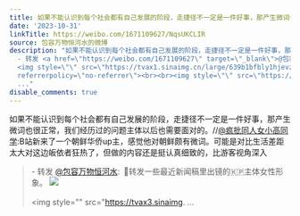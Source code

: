 ```yaml
---
title: 如果不能认识到每个社会都有自己发展的阶段，走捷径不一定是一件好事，那产生微词也很正常，我们经历过的问题主体以后也需要面对的。//@疯批同人女小高同学:B站...
date: '2023-10-31'
linkTitle: https://weibo.com/1671109627/NqsUKCLIR
source: 包容万物恒河水的微博
description: "如果不能认识到每个社会都有自己发展的阶段，走捷径不一定是一件好事，那产生微词也很正常，我们经历过的问题主体以后也需要面对的。//<a href=\"https://weibo.com/n/%E7%96%AF%E6%89%B9%E5%90%8C%E4%BA%BA%E5%A5%B3%E5%B0%8F%E9%AB%98%E5%90%8C%E5%AD%A6\">@疯批同人女小高同学</a>:B站新来了一个朝鲜华侨up主，感觉他对朝鲜颇有微词。可能是对比生活差距太大对这边皈依者狂热了，但做的内容还是挺认真细致的，比游客视角深入<br><blockquote>
  - 转发 <a href=\"https://weibo.com/1671109627\" target=\"_blank\">@包容万物恒河水</a>: \U0001F53A转发一些最近新闻稿里出镜的\U0001F1F0\U0001F1F5主体女性形象。
  <img style=\"\" src=\"https://tvax1.sinaimg.cn/large/639b1bfbly1hjevze2m5fj20dw099wjd.jpg\"
  referrerpolicy=\"no-referrer\"><br><br><img style=\"\" src=\"https://tvax3.sinaimg.
  ..."
disable_comments: true
---
```

如果不能认识到每个社会都有自己发展的阶段，走捷径不一定是一件好事，那产生微词也很正常，我们经历过的问题主体以后也需要面对的。//<a href="https://weibo.com/n/%E7%96%AF%E6%89%B9%E5%90%8C%E4%BA%BA%E5%A5%B3%E5%B0%8F%E9%AB%98%E5%90%8C%E5%AD%A6">@疯批同人女小高同学</a>:B站新来了一个朝鲜华侨up主，感觉他对朝鲜颇有微词。可能是对比生活差距太大对这边皈依者狂热了，但做的内容还是挺认真细致的，比游客视角深入<br><blockquote> - 转发 <a href="https://weibo.com/1671109627" target="_blank">@包容万物恒河水</a>: 🔺转发一些最近新闻稿里出镜的🇰🇵主体女性形象。 <img style="" src="https://tvax1.sinaimg.cn/large/639b1bfbly1hjevze2m5fj20dw099wjd.jpg" referrerpolicy="no-referrer"><br><br><img style="" src="https://tvax3.sinaimg. ...